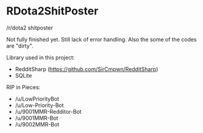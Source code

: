 # RDota2ShitPoster
/r/dota2 shitposter

Not fully finished yet. Still lack of error handling. Also the some of the codes are "dirty".

Library used in this project:
* RedditSharp (https://github.com/SirCmpwn/RedditSharp)
* SQLite

RIP in Pieces:
* /u/LowPriorityBot
* /u/Low-Priority-Bot
* /u/9001MMR-Redditor-Bot
* /u/9001MMR-Bot
* /u/9002MMR-Bot
